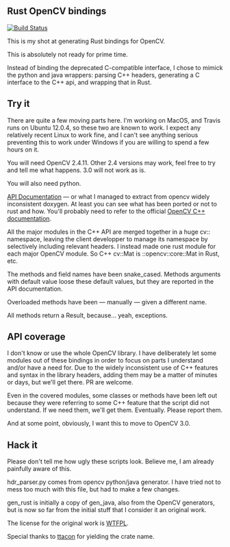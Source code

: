 ## Rust OpenCV bindings

[![Build Status](https://travis-ci.org/kali/opencv-rust.svg?branch=cv2)](https://travis-ci.org/kali/opencv-rust)

This is my shot at generating Rust bindings for OpenCV.

This is absolutely not ready for prime time.

Instead of binding the deprecated C-compatible interface, I chose to mimick the
python and java wrappers: parsing C++ headers, generating a C interface to the 
C++ api, and wrapping that in Rust.

## Try it

There are quite a few moving parts here. I'm working on MacOS, and Travis runs
on Ubuntu 12.0.4, so these two are known to work. I expect any relatively 
recent Linux to work fine, and I can't see anything serious preventing this
to work under Windows if you are willing to spend a few hours on it.

You will need OpenCV 2.4.11. Other 2.4 versions may work, feel free to try and
tell me what happens. 3.0 will not work as is.

You will also need python.

[API Documentation](http://www.poumeyrol.fr/doc/opencv-rust/opencv/index.html)
— or what I managed to extract from opencv widely inconsistent doxygen. At
least you can see what has been ported or not to rust and how. You'll probably
need to refer to the official [OpenCV C++ documentation](http://docs.opencv.org/).

All the major modules in the C++ API
are merged together in a huge cv:: namespace, leaving the client developper
to manage its namespace by selectively including relevant headers. I instead
made one rust module for each major OpenCV module. So C++ cv::Mat is 
::opencv::core::Mat in Rust, etc.

The methods and field names have been snake_cased. Methods arguments with
default value loose these default values, but they are reported in the
API documentation.

Overloaded methods have been — manually — given a different name.

All methods return a Result, because... yeah, exceptions.

## API coverage

I don't know or use the whole OpenCV library. I have deliberately let some
modules out of these bindings in order to focus on parts I understand and/or
have a need for. Due to the widely inconsistent use of C++ features and
syntax in the library headers, adding them may be a matter of minutes or days,
but we'll get there. PR are welcome.

Even in the covered modules, some classes or methods have been left out because
they were referring to some C++ feature that the script did not understand. If
we need them, we'll get them. Eventually. Please report them.

And at some point, obviously, I want this to move to OpenCV 3.0.

## Hack it

Please don't tell me how ugly these scripts look. Believe me, I am already
painfully aware of this.

hdr_parser.py comes from opencv python/java generator. I have tried not to mess
too much with this file, but had to make a few changes.

gen_rust is initially a copy of gen_java, also from
the OpenCV generators, but is now so far from the initial stuff that I
consider it an original work. 

The license for the original work is [WTFPL](http://www.wtfpl.net/).

Special thanks to [ttacon](https://github.com/ttacon) for yielding the crate name.
